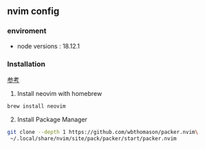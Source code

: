 ## nvim config

### enviroment
- node versions : 18.12.1

### Installation
[参考](https://namileriblog.com/mac/neovim/)

1. Install neovim with homebrew
```bash
brew install neovim
```
2. Install Package Manager
```bash
git clone --depth 1 https://github.com/wbthomason/packer.nvim\
 ~/.local/share/nvim/site/pack/packer/start/packer.nvim
```

